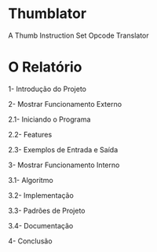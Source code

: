 # Thumblator
A Thumb Instruction Set Opcode Translator

# O Relatório

1- Introdução do Projeto

2- Mostrar Funcionamento Externo

  2.1- Iniciando o Programa

  2.2- Features

  2.3- Exemplos de Entrada e Saída
  
3- Mostrar Funcionamento Interno

  3.1- Algoritmo
  
  3.2- Implementação
  
  3.3- Padrões de Projeto
  
  3.4- Documentação
  
4- Conclusão
